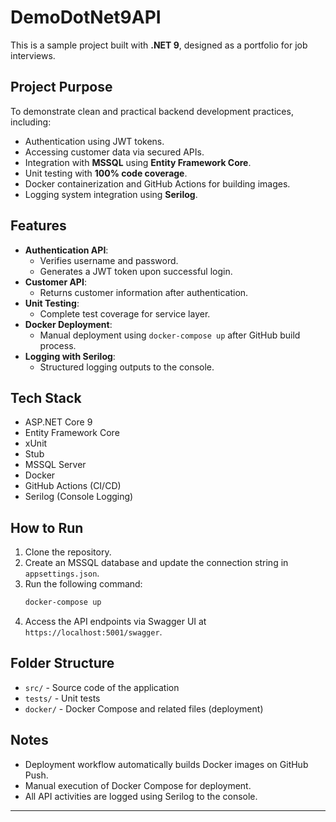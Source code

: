 # DemoDotNet9API

This is a sample project built with **.NET 9**, designed as a portfolio for job interviews.

## Project Purpose
To demonstrate clean and practical backend development practices, including:
- Authentication using JWT tokens.
- Accessing customer data via secured APIs.
- Integration with **MSSQL** using **Entity Framework Core**.
- Unit testing with **100% code coverage**.
- Docker containerization and GitHub Actions for building images.
- Logging system integration using **Serilog**.

## Features
- **Authentication API**: 
  - Verifies username and password.
  - Generates a JWT token upon successful login.
- **Customer API**:
  - Returns customer information after authentication.
- **Unit Testing**:
  - Complete test coverage for service layer.
- **Docker Deployment**:
  - Manual deployment using `docker-compose up` after GitHub build process.
- **Logging with Serilog**:
  - Structured logging outputs to the console.

## Tech Stack
- ASP.NET Core 9
- Entity Framework Core
- xUnit
- Stub
- MSSQL Server
- Docker
- GitHub Actions (CI/CD)
- Serilog (Console Logging)

## How to Run
1. Clone the repository.
2. Create an MSSQL database and update the connection string in `appsettings.json`.
3. Run the following command:
   ```bash
   docker-compose up
   ```
4. Access the API endpoints via Swagger UI at `https://localhost:5001/swagger`.

## Folder Structure
- `src/` - Source code of the application
- `tests/` - Unit tests
- `docker/` - Docker Compose and related files (deployment)

## Notes
- Deployment workflow automatically builds Docker images on GitHub Push.
- Manual execution of Docker Compose for deployment.
- All API activities are logged using Serilog to the console.

---
